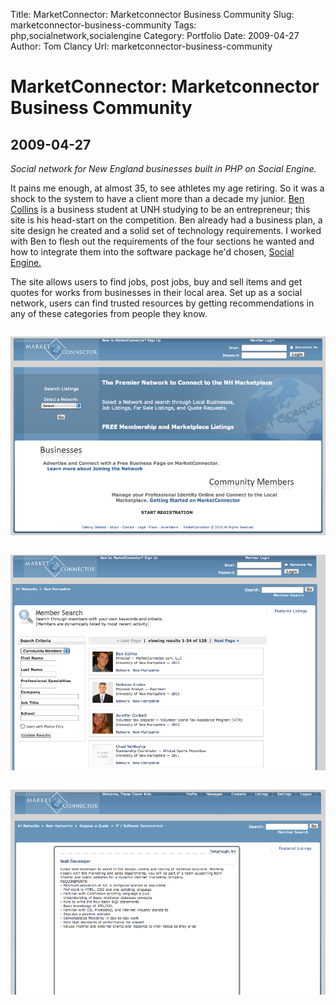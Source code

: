 Title: MarketConnector: Marketconnector Business Community
Slug: marketconnector-business-community
Tags: php,socialnetwork,socialengine
Category: Portfolio
Date: 2009-04-27
Author: Tom Clancy
Url: marketconnector-business-community

# MarketConnector: Marketconnector Business Community

## 2009-04-27

_Social network for New England businesses built in PHP on Social Engine._

<p>It pains me enough, at almost 35, to see athletes my age retiring. So it was a shock to the system to have a client more than a decade my junior. <a href="http://www.seacoastonline.com/articles/20100419-BIZ-1010789">Ben Collins</a> is a business student at UNH studying to be an entrepreneur; this site is his head-start on the competition. Ben already had a business plan, a site design he created and a solid set of technology requirements. I worked with Ben to flesh out the requirements of the four sections he wanted and how to integrate them into the software package he'd chosen, <a href="http://www.socialengine.net/">Social Engine.</a></p>
<p>The site allows users to find jobs, post jobs, buy and sell items and get quotes for works from businesses in their local area. Set up as a social network, users can find trusted resources by getting recommendations in any of these categories from people they know.</p><img src="/images/portfolio/MK_Homepage.png" alt="Homepage " style="margin: 1em 0" />
<img src="/images/portfolio/MK_Profiles.png" alt="Member List " style="margin: 1em 0" />
<img src="/images/portfolio/MK_Job_Listing.png" alt="Job Listings Live job posting from a member" style="margin: 1em 0" />

